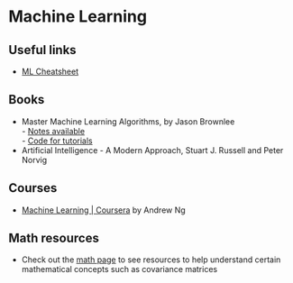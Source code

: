 # Machine Learning

## Useful links
- [ML Cheatsheet][mlchsh]

[mlchsh]:https://ml-cheatsheet.readthedocs.io/en/latest/gradient_descent.html

## Books
- Master Machine Learning Algorithms, by Jason Brownlee
<br> - [Notes available](./brownlee-notes.md)
<br> - [Code for tutorials](https://github.com/sreekarsr/ml-learn)
- Artificial Intelligence - A Modern Approach, Stuart J. Russell and Peter Norvig

## Courses
- [Machine Learning | Coursera](https://www.coursera.org/learn/machine-learning) by Andrew Ng

## Math resources
- Check out the [math page] to see resources to help understand certain mathematical concepts such as covariance matrices

[math page]:../math/README.md
